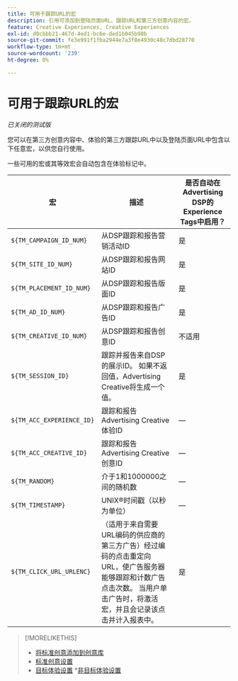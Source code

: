```yaml
---
title: 可用于跟踪URL的宏
description: 引用可添加到登陆页面URL、跟踪URL和第三方创意内容的宏。
feature: Creative Experiences, Creative Experiences
exl-id: d0cbbb21-467d-4ed1-bc6e-ded1b045b98b
source-git-commit: fe3e991f1fba2944e7a3f8e4930c48c7dbd28770
workflow-type: tm+mt
source-wordcount: '239'
ht-degree: 0%

---
```


# 可用于跟踪URL的宏

*已关闭的测试版*

<!-- More feature metadata??? -->

您可以在第三方创意内容中、体验的第三方跟踪URL中以及登陆页面URL中包含以下任意宏，以供您自行使用。

一些可用的宏或其等效宏会自动包含在体验标记中。

<!-- Later: 

| Macro | Description | Automatically in experience tags for Advertising DSP? | Automatically in experience tags for [!DNL Google Campaign Manager 360]? |
| --- | --- | --- | --- |
| `${TM_CAMPAIGN_ID_NUM}` | Tracks and reports the campaign ID from the DSP | Yes | No, but tags include the equivalent [!DNL Google Campaign Manager 360] macro `%ebuy!` |
| `${TM_SITE_ID_NUM}` | Tracks and reports the site ID from the DSP | Yes | No, but tags include the equivalent [!DNL Google Campaign Manager 360] macro `%esid!` |
| `${TM_PLACEMENT_ID_NUM}` | Tracks and reports the placement ID from the DSP | Yes | No, but tags include the equivalent [!DNL Google Campaign Manager 360] macro `%epid!` |
| `${TM_AD_ID_NUM}` | Tracks and reports the ad ID from the DSP | Yes | No, but tags include the equivalent [!DNL Google Campaign Manager 360] macro `%eaid!` |
| `${TM_CREATIVE_ID_NUM}` | Tracks and reports the creative ID from the DSP | N/A | No, but tags include the equivalent [!DNL Google Campaign Manager 360] macro `%ecid!` |
| `${TM_SESSION_ID}` | Tracks and reports the impression ID from the DSP. If a value isn't returned, Advertising Creative generates one. | Yes | &mdash; |
| `${TM_ACC_EXPERIENCE_ID}` | Tracks and reports the Advertising Creative experience ID | &mdash; | &mdash; |
| `${TM_ACC_CREATIVE_ID}` | Tracks and reports the Advertising Creative creative ID | &mdash; | &mdash; |
| `${TM_RANDOM}` | A random number between 1 and 1000000 | &mdash; | &mdash; |
| `${TM_TIMESTAMP}` | The Unix Timestamp (in seconds) | &mdash; | &mdash; |
| `${TM_CLICK_URL_URLENC}` | (For third-party ads from vendors who require URL encoding) The encoded click redirect URL, which enables ad servers to track and count ad clicks. When the ad is served and the user clicks on it, the macro is activated, and the click is recorded and counted for reporting purposes. | Yes | &mdash; |

-->

| 宏 | 描述 | 是否自动在Advertising DSP的Experience Tags中启用？ |
| --- | --- | --- |
| `${TM_CAMPAIGN_ID_NUM}` | 从DSP跟踪和报告营销活动ID | 是 |
| `${TM_SITE_ID_NUM}` | 从DSP跟踪和报告网站ID | 是 |
| `${TM_PLACEMENT_ID_NUM}` | 从DSP跟踪和报告版面ID | 是 |
| `${TM_AD_ID_NUM}` | 从DSP跟踪和报告广告ID | 是 |
| `${TM_CREATIVE_ID_NUM}` | 从DSP跟踪和报告创意ID | 不适用 |
| `${TM_SESSION_ID}` | 跟踪并报告来自DSP的展示ID。 如果不返回值，Advertising Creative将生成一个值。 | 是 |
| `${TM_ACC_EXPERIENCE_ID}` | 跟踪和报告Advertising Creative体验ID | — |
| `${TM_ACC_CREATIVE_ID}` | 跟踪和报告Advertising Creative创意ID | — |
| `${TM_RANDOM}` | 介于1和1000000之间的随机数 | — |
| `${TM_TIMESTAMP}` | UNIX®时间戳（以秒为单位） | — |
| `${TM_CLICK_URL_URLENC}` | （适用于来自需要URL编码的供应商的第三方广告）经过编码的点击重定向URL，使广告服务器能够跟踪和计数广告点击次数。 当用户单击广告时，将激活宏，并且会记录该点击并计入报表中。 | 是 |

>[!MORELIKETHIS]
>
>* [将标准创意添加到创意库](/help/creative/creative-libraries/creative-add-standard.md#creative-add-third-party)
>* [标准创意设置](/help/creative/creative-libraries/creative-settings-standard.md#creative-settings-third-party)
>* [目标体验设置](/help/creative/experiences/experience-settings-targeting.md)
>*[非目标体验设置](/help/creative/experiences/experience-settings-no-targeting.md)
